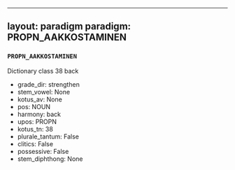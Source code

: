 
---
layout: paradigm
paradigm: PROPN_AAKKOSTAMINEN
---
### ` PROPN_AAKKOSTAMINEN `

Dictionary class 38 back
* grade_dir: strengthen
* stem_vowel: None
* kotus_av: None
* pos: NOUN
* harmony: back
* upos: PROPN
* kotus_tn: 38
* plurale_tantum: False
* clitics: False
* possessive: False
* stem_diphthong: None
